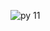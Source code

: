 ![py 11](https://github.com/CodeSystem2022/United_Code_Semanal/assets/104036872/02a31826-bf97-4f35-9bd0-0e635afb9f57)
